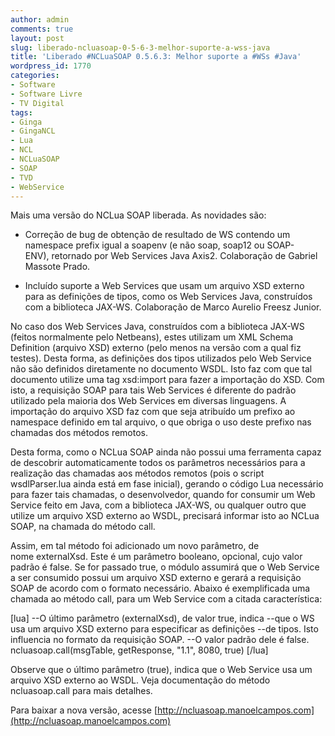 ```yaml
---
author: admin
comments: true
layout: post
slug: liberado-ncluasoap-0-5-6-3-melhor-suporte-a-wss-java
title: 'Liberado #NCLuaSOAP 0.5.6.3: Melhor suporte a #WSs #Java'
wordpress_id: 1770
categories:
- Software
- Software Livre
- TV Digital
tags:
- Ginga
- GingaNCL
- Lua
- NCL
- NCLuaSOAP
- SOAP
- TVD
- WebService
---
```


Mais uma versão do NCLua SOAP liberada. As novidades são:



	
  * Correção de bug de obtenção de resultado de WS contendo um namespace prefix igual a soapenv (e não soap, soap12 ou SOAP-ENV), retornado por Web Services Java Axis2. Colaboração de Gabriel Massote Prado.

	
  * Incluído suporte a Web Services que usam um arquivo XSD externo para as definições de tipos, como os Web Services Java, construídos com a biblioteca JAX-WS. Colaboração de Marco Aurelio Freesz Junior.


<!-- more -->
No caso dos Web Services Java, construídos com a biblioteca JAX-WS (feitos normalmente pelo Netbeans), estes utilizam um XML Schema Definition (arquivo XSD) externo (pelo menos na versão com a qual fiz testes). Desta forma, as definições dos tipos utilizados pelo Web Service não são definidos diretamente no documento WSDL. Isto faz com que tal documento utilize uma tag xsd:import para fazer a importação do XSD. Com isto, a requisição SOAP para tais Web Services é diferente do padrão utilizado pela maioria dos Web Services em diversas linguagens. A importação do arquivo XSD faz com que seja atribuído um prefixo ao namespace definido em tal arquivo, o que obriga o uso deste prefixo nas chamadas dos métodos remotos.

Desta forma, como o NCLua SOAP ainda não possui uma ferramenta capaz de descobrir automaticamente todos os parâmetros necessários para a realização das chamadas aos métodos remotos (pois o script wsdlParser.lua ainda está em fase inicial), gerando o código Lua necessário para fazer tais chamadas, o desenvolvedor, quando for consumir um Web Service feito em Java, com a biblioteca JAX-WS, ou qualquer outro que utilize um arquivo XSD externo ao WSDL, precisará informar isto ao NCLua SOAP, na chamada do método call.

Assim, em tal método foi adicionado um novo parâmetro, de nome externalXsd. Este é um parâmetro booleano, opcional, cujo valor padrão é false. Se for passado true, o módulo assumirá que o Web Service a ser consumido possui um arquivo XSD externo e gerará a requisição SOAP de acordo com o formato necessário. Abaixo é exemplificada uma chamada ao método call, para um Web Service com a citada característica:

[lua]
--O último parâmetro (externalXsd), de valor true, indica
--que o WS usa um arquivo XSD externo para especificar as definições
--de tipos. Isto influencia no formato da requisição SOAP.
--O valor padrão dele é false.
ncluasoap.call(msgTable, getResponse, "1.1", 8080, true)
[/lua]

Observe que o último parâmetro (true), indica que o Web Service usa um arquivo XSD externo ao WSDL. Veja documentação do método ncluasoap.call para mais detalhes.

Para baixar a nova versão, acesse [http://ncluasoap.manoelcampos.com](http://ncluasoap.manoelcampos.com)
